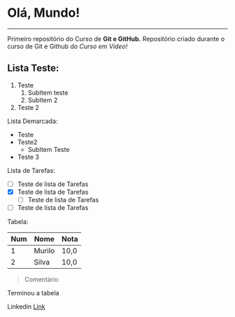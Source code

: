 # Olá, Mundo!
***
 Primeiro repositório do Curso de **Git e GitHub.** 
 Repositório criado durante o curso de Git e Github do *Curso em Video!*

## Lista Teste:

1. Teste
    1. SubItem teste
    1. SubItem 2
1. Teste 2 


Lista Demarcada:

* Teste
* Teste2
   * SubItem Teste
* Teste 3 


Lista de Tarefas:

- [ ] Teste de lista de Tarefas
- [x] Teste de lista de Tarefas
   - [ ] Teste de lista de Tarefas
- [ ] Teste de lista de Tarefas

Tabela:

Num | Nome | Nota
---|---|---
1|Murilo|10,0
2|Silva|10,0


> Comentário

Terminou a tabela

Linkedin [Link](https://www.linkedin.com/in/murilo-silva-b1873577/)
